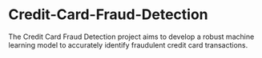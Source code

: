 # Credit-Card-Fraud-Detection
The Credit Card Fraud Detection project aims to develop a robust machine learning model to accurately identify fraudulent credit card transactions. 
